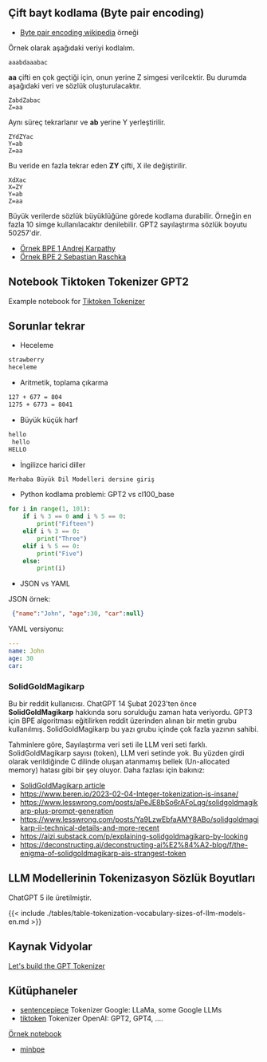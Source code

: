 ## Çift bayt kodlama (Byte pair encoding)

- [Byte pair encoding wikipedia](https://en.wikipedia.org/wiki/Byte-pair_encoding) örneği

Örnek olarak aşağıdaki veriyi kodlalım.

	aaabdaaabac


**aa** çifti en çok geçtiği için, onun yerine Z simgesi verilcektir.
Bu durumda aşağıdaki veri ve sözlük oluşturulacaktır. 

	ZabdZabac
	Z=aa

Aynı süreç tekrarlanır ve **ab** yerine Y yerleştirilir.

	ZYdZYac
	Y=ab
	Z=aa


Bu veride en fazla tekrar eden **ZY** çifti, X ile değiştirilir.


	XdXac
	X=ZY
	Y=ab
	Z=aa

Büyük verilerde sözlük büyüklüğüne görede kodlama durabilir.
Örneğin en fazla 10 simge kullanılacaktır denilebilir.
GPT2 sayılaştırma sözlük boyutu 50257'dir.



- [Örnek BPE 1 Andrej Karpathy](https://github.com/karpathy/minbpe/blob/master/exercise.md)
- [Örnek BPE 2 Sebastian Raschka](https://github.com/rasbt/LLMs-from-scratch/blob/main/ch02/05_bpe-from-scratch/bpe-from-scratch.ipynb)


## Notebook Tiktoken Tokenizer GPT2

Example notebook for [Tiktoken Tokenizer](https://github.com/ati-ozgur/course-nn-deep-learning/blob/master/notebooks/tokenizer-tiktoken.ipynb)

## Sorunlar tekrar

- Heceleme

```txt
strawberry
heceleme
```


- Aritmetik, toplama çıkarma

```txt
127 + 677 = 804
1275 + 6773 = 8041
```


- Büyük küçük harf

```txt
hello
 hello
HELLO
```


- İngilizce harici diller

```txt
Merhaba Büyük Dil Modelleri dersine giriş
```

- Python kodlama problemi: GPT2  vs cl100_base


```python
for i in range(1, 101):
    if i % 3 == 0 and i % 5 == 0:
        print("Fifteen")
    elif i % 3 == 0:
        print("Three")
    elif i % 5 == 0:
        print("Five")
    else:
        print(i)
```


- JSON vs YAML

JSON örnek:

```json
 {"name":"John", "age":30, "car":null}
```

YAML versiyonu:


```yaml
---
name: John
age: 30
car: 
```

### SolidGoldMagikarp 

Bu bir reddit kullanıcısı.
ChatGPT 14 Şubat 2023'ten önce **SolidGoldMagikarp** hakkında soru sorulduğu zaman hata veriyordu.
GPT3 için BPE algoritması eğitilirken reddit üzerinden alınan bir metin grubu kullanılmış.
SolidGoldMagikarp bu yazı grubu içinde çok fazla yazının sahibi.

Tahminlere göre, Sayılaştırma veri seti ile LLM veri seti farklı.
SolidGoldMagikarp sayısı (token), LLM veri setinde yok.
Bu yüzden girdi olarak verildiğinde C dilinde oluşan atanmamış bellek (Un-allocated memory) hatası gibi bir şey oluyor.
Daha fazlası için bakınız: 

- [SolidGoldMagikarp article](https://www.lesswrong.com/posts/aPeJE8bSo6rAFoLqg/solidgoldmagikarp-plus-prompt-generation)
- https://www.beren.io/2023-02-04-Integer-tokenization-is-insane/
- https://www.lesswrong.com/posts/aPeJE8bSo6rAFoLqg/solidgoldmagikarp-plus-prompt-generation
- https://www.lesswrong.com/posts/Ya9LzwEbfaAMY8ABo/solidgoldmagikarp-ii-technical-details-and-more-recent
- https://aizi.substack.com/p/explaining-solidgoldmagikarp-by-looking
- https://deconstructing.ai/deconstructing-ai%E2%84%A2-blog/f/the-enigma-of-solidgoldmagikarp-ais-strangest-token



## LLM Modellerinin Tokenizasyon Sözlük Boyutları 

ChatGPT 5 ile üretilmiştir.

{{< include ./tables/table-tokenization-vocabulary-sizes-of-llm-models-en.md >}}


## Kaynak Vidyolar

[Let's build the GPT Tokenizer](https://www.youtube.com/watch?v=zduSFxRajkE)


## Kütüphaneler

- [sentencepiece](https://github.com/google/sentencepiece) Tokenizer Google: LLaMa, some Google LLMs
- [tiktoken](https://github.com/openai/tiktoken) Tokenizer OpenAI: GPT2, GPT4, ....

[Örnek notebook](https://github.com/openai/openai-cookbook/blob/main/examples/How_to_count_tokens_with_tiktoken.ipynb)

- [minbpe](https://github.com/karpathy/minbpe/)

